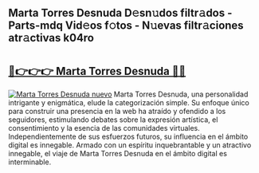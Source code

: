 ## Marta Torres Desnuda D𝚎sn𝚞dos filtr𝚊dos - Parts-mdq Vid𝚎os f𝚘tos - N𝚞evas filtr𝚊ciones atr𝚊ctivas k04ro

# <h2><a href="http://mb84ov.tromn.icu/?c=Marta+Torres+Desnuda">🔗👉👉👉 Marta Torres Desnuda 🔗🔗</a></h2>

[![Marta Torres Desnuda nuevo](https://i.imgur.com/pEAQMta.gif)](http://mb84ov.tromn.icu/?c=Marta+Torres+Desnuda)
Marta Torres Desnuda, una personalidad intrigante y enigmática, elude la categorización simple. Su enfoque único para construir una presencia en la web ha atraído y ofendido a los seguidores, estimulando debates sobre la expresión artística, el consentimiento y la esencia de las comunidades virtuales. Independientemente de sus esfuerzos futuros, su influencia en el ámbito digital es innegable. Armado con un espíritu inquebrantable y un atractivo innegable, el viaje de Marta Torres Desnuda en el ámbito digital es interminable.
